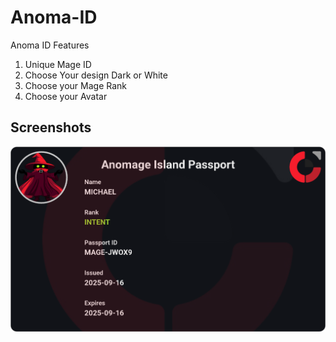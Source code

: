 # Anoma-ID
Anoma ID
Features 
1. Unique Mage ID
2. Choose Your design Dark or White
3. Choose your Mage Rank
4. Choose your Avatar

## Screenshots
![Screenshot of a comment on a GitHub issue showing an image, added in the Markdown, of an Octocat smiling and raising a tentacle.](https://raw.githubusercontent.com/Speedevs/Anoma-ID/refs/heads/main/passport.png)
